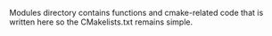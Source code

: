 Modules directory contains functions and cmake-related code that is written here so the CMakelists.txt remains simple.
